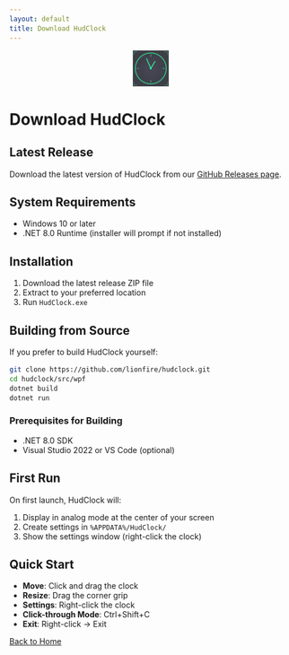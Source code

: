 ```yaml
---
layout: default
title: Download HudClock
---
```


<p align="center">
  <img src="assets/icon/hud_clock_icon_small.svg" alt="HudClock Icon" width="64" height="64" style="opacity: 0.8;">
</p>

# Download HudClock

## Latest Release

Download the latest version of HudClock from our [GitHub Releases page](https://github.com/lionfire/hudclock/releases).

## System Requirements

- Windows 10 or later
- .NET 8.0 Runtime (installer will prompt if not installed)

## Installation

1. Download the latest release ZIP file
2. Extract to your preferred location
3. Run `HudClock.exe`

## Building from Source

If you prefer to build HudClock yourself:

```bash
git clone https://github.com/lionfire/hudclock.git
cd hudclock/src/wpf
dotnet build
dotnet run
```

### Prerequisites for Building
- .NET 8.0 SDK
- Visual Studio 2022 or VS Code (optional)

## First Run

On first launch, HudClock will:
1. Display in analog mode at the center of your screen
2. Create settings in `%APPDATA%/HudClock/`
3. Show the settings window (right-click the clock)

## Quick Start

- **Move**: Click and drag the clock
- **Resize**: Drag the corner grip
- **Settings**: Right-click the clock
- **Click-through Mode**: Ctrl+Shift+C
- **Exit**: Right-click → Exit

[Back to Home](index.md)